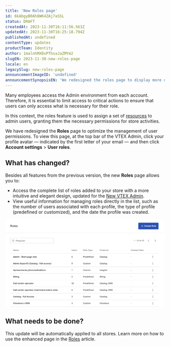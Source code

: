 ```yaml
---
title: 'New Roles page'
id: 6kAbgyB0Ah8WK4ZAj7aSSL
status: DRAFT
createdAt: 2023-11-30T16:11:56.563Z
updatedAt: 2023-11-30T16:25:18.794Z
publishedAt: undefined
contentType: updates
productTeam: Identity
author: 1malnhMX0vPThsaJaZMYm2
slugEN: 2023-11-30-new-roles-page
locale: en
legacySlug: new-roles-page
announcementImageID: 'undefined'
announcementSynopsisEN: 'We redesigned the roles page to display more detailed and structured information.'
---
```


Many employees access the Admin environment from each account. Therefore, it is essential to limit access to critical actions to ensure that users can only access what is necessary for their role.

In this context, the roles feature is used to assign a set of [resources](https://help.vtex.com/pt/tutorial/recursos-do-license-manager--3q6ztrC8YynQf6rdc6euk3) to admin users, granting them the necessary permissions for store activities.

We have redesigned the **Roles** page to optimize the management of user permissions. To view this page, at the top bar of the VTEX Admin, click your profile avatar — indicated by the first letter of your email — and then click **Account settings** > **User roles**.

## What has changed?

Besides all features from the previous version, the new **Roles** page allows you to:

*	Access the complete list of roles added to your store with a more intuitive and elegant design, updated for the [New VTEX Admin](https://help.vtex.com/en/tutorial/admin-vtex-start-here--531cHtUCUi3puRXNDmKziw).
*	View useful information for managing roles directly in the list, such as the number of users associated with each profile, the type of profile (predefined or customized), and the date the profile was created.

![roles-en](https://raw.githubusercontent.com/vtexdocs/help-center-content/refs/heads/main/docs/en/announcements/2023/2023-11-30-new-roles-page_1.png)

## What needs to be done?

This update will be automatically applied to all stores. Learn more on how to use the enhanced page in the [Roles](https://help.vtex.com/en/tutorial/roles--7HKK5Uau2H6wxE1rH5oRbc) article.
